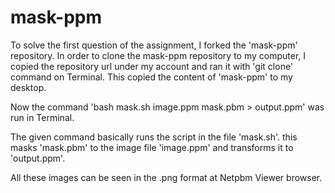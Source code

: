 # mask-ppm

To solve the first question of the assignment, I forked the 'mask-ppm' repository. In order to clone the mask-ppm repository to my computer, I copied the repository url under my account and ran it with 'git clone' command on Terminal. This copied the content of 'mask-ppm' to my desktop. 

Now the command 'bash mask.sh image.ppm mask.pbm > output.ppm' was run in Terminal.

The given command basically runs the script in the file 'mask.sh'. this masks 'mask.pbm' to the image file 'image.ppm' and transforms it to 'output.ppm'.

All these images can be seen in the .png format at Netpbm Viewer browser.




